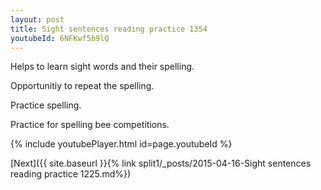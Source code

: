 ```yaml
---
layout: post
title: Sight sentences reading practice 1354
youtubeId: 6NFKwf5b9lQ
---
```

 
 
Helps to learn sight words and their spelling.

Opportunitiy to repeat the spelling. 

Practice spelling. 
 
Practice for spelling bee competitions. 
 
{% include youtubePlayer.html id=page.youtubeId %}
 
 

[Next]({{ site.baseurl }}{% link  split1/_posts/2015-04-16-Sight sentences reading practice 1225.md%})
 
